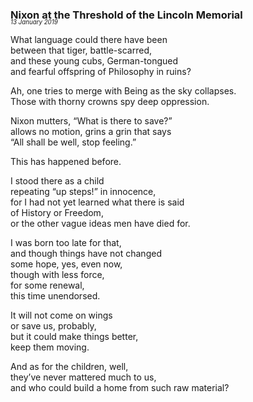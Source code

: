### Nixon at the Threshold of the Lincoln Memorial
<p style="margin:0; margin-top: -1.25rem">
  <em>
    <small><small>13 January 2019</small></small>
  </em>
</p>

What language could there have been\
between that tiger, battle-scarred,\
and these young cubs, German-tongued\
and fearful offspring of Philosophy in ruins?

Ah, one tries to merge with Being as the sky collapses.\
Those with thorny crowns spy deep oppression.

Nixon mutters, “What is there to save?”\
allows no motion, grins a grin that says\
“All shall be well, stop feeling.”

This has happened before.

I stood there as a child\
repeating “up steps!” in innocence,\
for I had not yet learned what there is said\
of History or Freedom,\
or the other vague ideas men have died for.

I was born too late for that,\
and though things have not changed\
some hope, yes, even now,\
though with less force,\
for some renewal,\
this time unendorsed.

It will not come on wings\
or save us, probably,\
but it could make things better,\
keep them moving.

And as for the children, well, \
they’ve never mattered much to us,\
and who could build a home from such raw material?
